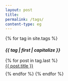```yaml
---
layout: post
title:
permalink: /tags/
content-type: eg
---
```


<!-- ### By Tags -->

<style>
.tagsList{
    margin-left: 0;
}
.category-content a {
    text-decoration: none;
    color: #4183c4;
}

.category-content a:hover {
    text-decoration: underline;
    color: #4183c4;
}
</style>

<main class="tagsList">
    {% for tag in site.tags %}
        <h5 id="{{ tag | first }}" style="margin-bottom: 1rem;">{{ tag | first | capitalize }}</h5>
        {% for post in tag.last %} 
            <li id="category-content" style="padding-bottom: 0.6em; list-style: none;"><a href="{{post.url}}">{{ post.title }}</a></li>
        {% endfor %}
    {% endfor %}
    <br/>
    <br/>
</main>
